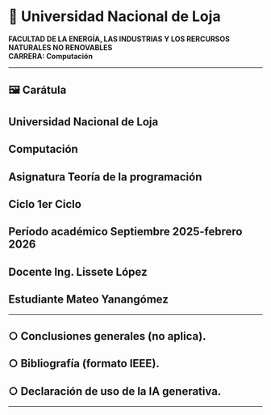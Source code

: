 # 📘 Universidad Nacional de Loja  
**FACULTAD DE LA ENERGÍA, LAS INDUSTRIAS Y LOS RERCURSOS NATURALES NO RENOVABLES**  
**CARRERA: Computación**

---
## 🖼️ Carátula

## **Universidad Nacional de Loja**

## **Computación**

## **Asignatura  Teoría de la programación** 

## **Ciclo  1er Ciclo**

## **Período académico  Septiembre 2025-febrero 2026**

## **Docente  Ing. Lissete López**

## **Estudiante  Mateo Yanangómez**

---
## ○ Conclusiones generales (no aplica).
## ○ Bibliografía (formato IEEE).
## ○ Declaración de uso de la IA generativa.
---
